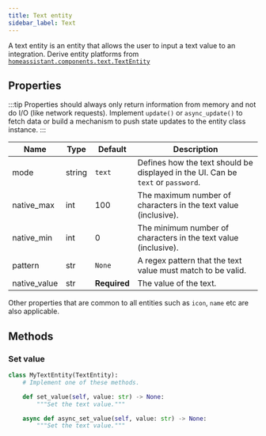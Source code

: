 ```yaml
---
title: Text entity
sidebar_label: Text
---
```


A text entity is an entity that allows the user to input a text value to an integration. Derive entity platforms from [`homeassistant.components.text.TextEntity`](https://github.com/home-assistant/home-assistant/blob/master/homeassistant/components/text/__init__.py)

## Properties

:::tip
Properties should always only return information from memory and not do I/O (like network requests). Implement `update()` or `async_update()` to fetch data or build a mechanism to push state updates to the entity class instance.
:::

| Name | Type | Default | Description
| ---- | ---- | ------- | -----------
| mode | string | `text` | Defines how the text should be displayed in the UI. Can be `text` or `password`.
| native_max | int | 100 | The maximum number of characters in the text value (inclusive).
| native_min | int | 0 | The minimum number of characters in the text value (inclusive).
| pattern | str | `None` | A regex pattern that the text value must match to be valid.
| native_value | str | **Required** | The value of the text.

Other properties that are common to all entities such as `icon`, `name` etc are also applicable.


## Methods

### Set value

```python
class MyTextEntity(TextEntity):
    # Implement one of these methods.

    def set_value(self, value: str) -> None:
        """Set the text value."""

    async def async_set_value(self, value: str) -> None:
        """Set the text value."""
```
